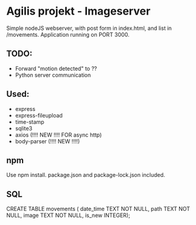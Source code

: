 
# Agilis projekt - Imageserver

Simple nodeJS webserver, with post form in index.html, and list in /movements.
Application running on PORT 3000.

## TODO:
- Forward "motion detected" to ??
- Python server communication
## Used:

- express
- express-fileupload
- time-stamp
- sqlite3
- axios (!!!! NEW !!!! FOR async http)
- body-parser (!!!! NEW !!!!)

## npm

Use npm install.
package.json and package-lock.json included.

## SQL
CREATE TABLE movements ( date_time TEXT NOT NULL,
path TEXT NOT NULL,
image TEXT NOT NULL,
is_new INTEGER);